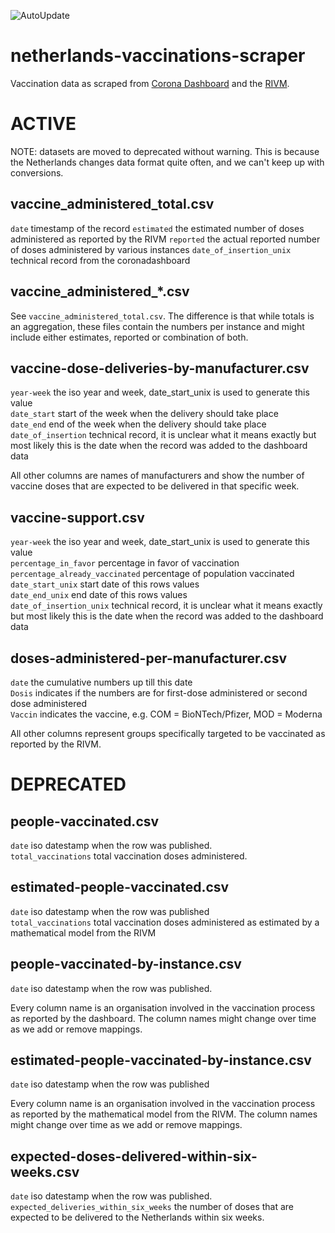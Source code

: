 ![AutoUpdate](https://github.com/Sikerdebaard/netherlands-vaccinations-scraper/workflows/AutoUpdate/badge.svg)


# netherlands-vaccinations-scraper
Vaccination data as scraped from [Corona Dashboard](https://coronadashboard.rijksoverheid.nl/landelijk/vaccinaties) and the [RIVM](https://www.rivm.nl/covid-19-vaccinatie/cijfers-vaccinatieprogramma).  

# ACTIVE
NOTE: datasets are moved to deprecated without warning. This is because the Netherlands changes data format quite often, and we can't keep up with conversions.

## vaccine_administered_total.csv
`date` timestamp of the record
`estimated` the estimated number of doses administered as reported by the RIVM
`reported` the actual reported number of doses administered by various instances
`date_of_insertion_unix` technical record from the coronadashboard

## vaccine_administered_*.csv
See `vaccine_administered_total.csv`. The difference is that while totals is an aggregation, these files contain the numbers per instance and might include either estimates, reported or combination of both.

## vaccine-dose-deliveries-by-manufacturer.csv 
`year-week` the iso year and week, date_start_unix is used to generate this value  
`date_start` start of the week when the delivery should take place  
`date_end` end of the week when the delivery should take place  
`date_of_insertion` technical record, it is unclear what it means exactly but most likely this is the date when the record was added to the dashboard data  

All other columns are names of manufacturers and show the number of vaccine doses that are expected to be delivered in that specific week.



## vaccine-support.csv 
`year-week` the iso year and week, date_start_unix is used to generate this value  
`percentage_in_favor` percentage in favor of vaccination  
`percentage_already_vaccinated` percentage of population vaccinated  
`date_start_unix` start date of this rows values  
`date_end_unix` end date of this rows values    
`date_of_insertion_unix` technical record, it is unclear what it means exactly but most likely this is the date when the record was added to the dashboard data  


## doses-administered-per-manufacturer.csv
`date` the cumulative numbers up till this date  
`Dosis` indicates if the numbers are for first-dose administered or second dose administered  
`Vaccin` indicates the vaccine, e.g. COM = BioNTech/Pfizer, MOD = Moderna  

All other columns represent groups specifically targeted to be vaccinated as reported by the RIVM.  

# DEPRECATED
## people-vaccinated.csv
`date` iso datestamp when the row was published.  
`total_vaccinations` total vaccination doses administered.

## estimated-people-vaccinated.csv
`date` iso datestamp when the row was published  
`total_vaccinations` total vaccination doses administered as estimated by a mathematical model from the RIVM  

## people-vaccinated-by-instance.csv
`date` iso datestamp when the row was published.  

Every column name is an organisation involved in the vaccination process as reported by the dashboard. The column names might change over time as we add or remove mappings.  

## estimated-people-vaccinated-by-instance.csv
`date` iso datestamp when the row was published  

Every column name is an organisation involved in the vaccination process as reported by the mathematical model from the RIVM. The column names might change over time as we add or remove mappings.  

## expected-doses-delivered-within-six-weeks.csv
`date` iso datestamp when the row was published.  
`expected_deliveries_within_six_weeks` the number of doses that are expected to be delivered to the Netherlands within six weeks.

